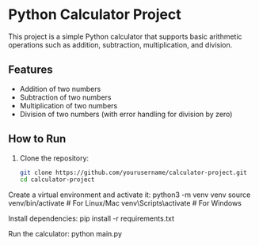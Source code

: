# Python Calculator Project

This project is a simple Python calculator that supports basic arithmetic operations such as addition, subtraction, multiplication, and division.

## Features

- Addition of two numbers
- Subtraction of two numbers
- Multiplication of two numbers
- Division of two numbers (with error handling for division by zero)

## How to Run

1. Clone the repository:
   ```bash
   git clone https://github.com/yourusername/calculator-project.git
   cd calculator-project

Create a virtual environment and activate it:
python3 -m venv venv
source venv/bin/activate  # For Linux/Mac
venv\Scripts\activate     # For Windows

Install dependencies:
pip install -r requirements.txt

Run the calculator:
python main.py
